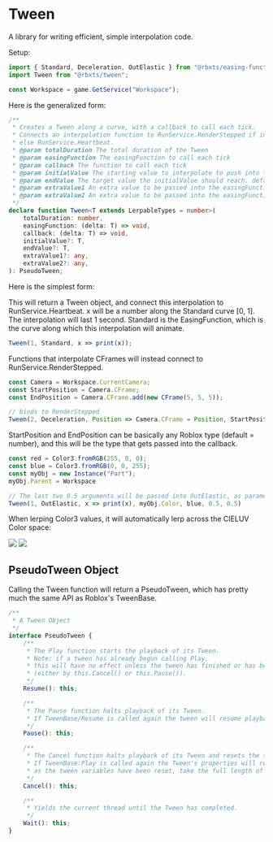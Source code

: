 # Tween
A library for writing efficient, simple interpolation code.

Setup:
```ts
import { Standard, Deceleration, OutElastic } from "@rbxts/easing-functions";
import Tween from "@rbxts/tween";

const Workspace = game.GetService("Workspace");
```

Here is the generalized form:

```ts
/**
 * Creates a Tween along a curve, with a callback to call each tick.
 * Connects an interpolation function to RunService.RenderStepped if initialValue is a CFrame,
 * else RunService.Heartbeat.
 * @param totalDuration The total duration of the Tween
 * @param easingFunction The easingFunction to call each tick
 * @param callback The function to call each tick
 * @param initialValue The starting value to interpolate to push into the callback function each tick. default=0
 * @param endValue The target value the initialValue should reach. default=1
 * @param extraValue1 An extra value to be passed into the easingFunction
 * @param extraValue2 An extra value to be passed into the easingFunction
 */
declare function Tween<T extends LerpableTypes = number>(
	totalDuration: number,
	easingFunction: (delta: T) => void,
	callback: (delta: T) => void,
	initialValue?: T,
	endValue?: T,
	extraValue1?: any,
	extraValue2?: any,
): PseudoTween;
```

Here is the simplest form:

This will return a Tween object, and connect this interpolation to RunService.Heartbeat. x will be a number along the Standard curve [0, 1]. The interpolation will last 1 second. Standard is the EasingFunction, which is the curve along which this interpolation will animate.
```ts
Tween(1, Standard, x => print(x));
```

Functions that interpolate CFrames will instead connect to RunService.RenderStepped.
```ts
const Camera = Workspace.CurrentCamera;
const StartPosition = Camera.CFrame;
const EndPosition = Camera.CFrame.add(new CFrame(5, 5, 5));

// binds to RenderStepped
Tween(2, Deceleration, Position => Camera.CFrame = Position, StartPosition, EndPosition);
```

StartPosition and EndPosition can be basically any Roblox type (default = number), and this will be the type that gets passed into the callback.
```ts
const red = Color3.fromRGB(255, 0, 0);
const blue = Color3.fromRGB(0, 0, 255);
const myObj = new Instance("Part");
myObj.Parent = Workspace

// The last two 0.5 arguments will be passed into OutElastic, as parameters representing amplitude and period
Tween(1, OutElastic, x => print(x), myObj.Color, blue, 0.5, 0.5)
```

When lerping Color3 values, it will automatically lerp across the CIELUV Color space:

![](https://i.gyazo.com/7b20b827543f913594edc95646486204.gif)
![](https://i.gyazo.com/43b29d3dd432dc5ce94185bd13730190.gif)

## PseudoTween Object

Calling the Tween function will return a PseudoTween, which has pretty much the same API as Roblox's TweenBase.

```ts
/**
 * A Tween Object
 */
interface PseudoTween {
	/**
	 * The Play function starts the playback of its Tween.
	 * Note: if a tween has already begun calling Play,
	 * this will have no effect unless the tween has finished or has been stopped
	 * (either by this.Cancel() or this.Pause()).
	 */
	Resume(): this;

	/**
	 * The Pause function halts playback of its Tween.
	 * If TweenBase/Resume is called again the tween will resume playback from the moment it was paused.
	 */
	Pause(): this;

	/**
	 * The Cancel function halts playback of its Tween and resets the tween variables.
	 * If TweenBase:Play is called again the Tween's properties will resume interpolating towards their destination but,
	 * as the tween variables have been reset, take the full length of the animation to do so.
	 */
	Cancel(): this;

	/**
	 * Yields the current thread until the Tween has completed.
	 */
	Wait(): this;
}
```
